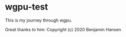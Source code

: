 # wgpu-test

This is my journey through wgpu.

Great thanks to him:
Copyright (c) 2020 Benjamin Hansen
